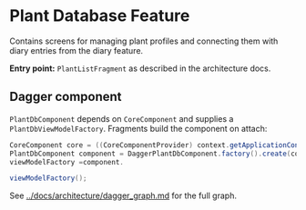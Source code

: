 # Plant Database Feature

Contains screens for managing plant profiles and connecting them with diary entries from the diary
feature.

**Entry point:** `PlantListFragment` as described in the architecture docs.

## Dagger component

`PlantDbComponent` depends on `CoreComponent` and supplies a `PlantDbViewModelFactory`. Fragments
build the component on attach:

```java
CoreComponent core = ((CoreComponentProvider) context.getApplicationContext()).getCoreComponent();
PlantDbComponent component = DaggerPlantDbComponent.factory().create(core);
viewModelFactory =component.

viewModelFactory();
```

See [../docs/architecture/dagger_graph.md](../docs/architecture/dagger_graph.md) for the full graph.